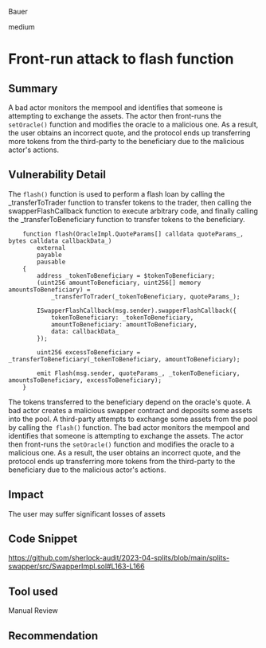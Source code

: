 Bauer

medium

# Front-run attack to flash function

## Summary
A bad actor monitors the mempool and identifies that someone is attempting to exchange the assets. The actor then front-runs the `setOracle()` function and modifies the oracle to a malicious one. As a result, the user obtains an incorrect quote, and the protocol ends up transferring more tokens from the third-party to the beneficiary due to the malicious actor's actions.

## Vulnerability Detail
The `flash()` function is used to perform a flash loan by calling the _transferToTrader function to transfer tokens to the trader, then calling the swapperFlashCallback function to execute arbitrary code, and finally calling the _transferToBeneficiary function to transfer tokens to the beneficiary. 
```solidity
    function flash(OracleImpl.QuoteParams[] calldata quoteParams_, bytes calldata callbackData_)
        external
        payable
        pausable
    {
        address _tokenToBeneficiary = $tokenToBeneficiary;
        (uint256 amountToBeneficiary, uint256[] memory amountsToBeneficiary) =
            _transferToTrader(_tokenToBeneficiary, quoteParams_);

        ISwapperFlashCallback(msg.sender).swapperFlashCallback({
            tokenToBeneficiary: _tokenToBeneficiary,
            amountToBeneficiary: amountToBeneficiary,
            data: callbackData_
        });

        uint256 excessToBeneficiary = _transferToBeneficiary(_tokenToBeneficiary, amountToBeneficiary);

        emit Flash(msg.sender, quoteParams_, _tokenToBeneficiary, amountsToBeneficiary, excessToBeneficiary);
    }
```
The tokens transferred to the beneficiary depend on the oracle's quote.
 A bad actor creates a malicious swapper contract and deposits some assets into the pool. A third-party attempts to exchange some assets from the pool by calling the` flash()` function. The bad actor monitors the mempool and identifies that someone is attempting to exchange the assets. The actor then front-runs the `setOracle()` function and modifies the oracle to a malicious one. As a result, the user obtains an incorrect quote, and the protocol ends up transferring more tokens from the third-party to the beneficiary due to the malicious actor's actions.

## Impact
The user may suffer significant losses of assets

## Code Snippet
https://github.com/sherlock-audit/2023-04-splits/blob/main/splits-swapper/src/SwapperImpl.sol#L163-L166

## Tool used

Manual Review

## Recommendation
